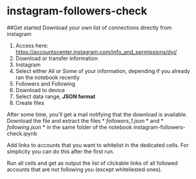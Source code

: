 # instagram-followers-check

##Get started
Download your own list of connections directly from instagram
1. Access here: https://accountscenter.instagram.com/info_and_permissions/dyi/
2. Download or transfer information
3. Instagram
4. Select either All or Some of your information, depending if you already ran the notebook recently
5. Followers and Following
6. Download to device
7. Select data range, **JSON format**
8. Create files

After some time, you'll get a mail notifying that the download is available. Download the file and extract the files * *followers_1.json* * and * *following.json* * in the same folder of the notebook instagram-followers-check.ipynb

Add links to accounts that you want to whitelist in the dedicated cells. For simplicity you can do this after the first run.

Run all cells and get as output the list of clickable links of all followed accounts that are not following you (except whiteliested ones).
